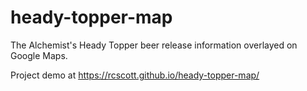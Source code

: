 heady-topper-map
================

The Alchemist's Heady Topper beer release information overlayed on Google Maps.

Project demo at https://rcscott.github.io/heady-topper-map/

